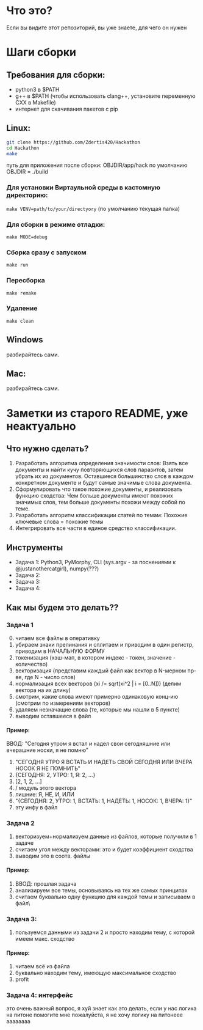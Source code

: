 # Что это? 
Если вы видите этот репозиторий, вы уже знаете, для чего он нужен
# Шаги сборки
## Требования для сборки:
* python3 в \$PATH
* g++ в $PATH (чтобы использовать clang++, установите переменную CXX в Makefile)
* интернет для скачивания пакетов с pip
## Linux:
```sh
git clone https://github.com/Zdertis420/Hackathon
cd Hackathon
make
```
путь для приложения после сборки: OBJDIR/app/hack
по умолчанию OBJDIR = ./build
### Для установки Виртаульной среды в кастомную директорию:
`make VENV=path/to/your/directyory` (по умолчанию текущая папка)
### Для сборки в режиме отладки:
`make MODE=debug`
### Сборка сразу с запуском
`make run`
### Пересборка
`make remake`
### Удаление
`make clean`
## Windows
разбирайтесь сами.
## Mac:
разбирайтесь сами.

# Заметки из старого README, уже неактуально
## Что нужно сделать?
1. Разработать алгоритма определения значимости слов:
   Взять все документы и найти кучу повторяющихся слов паразитов, затем убрать их из документов. 
   Оставшиеся большинство слов в каждом конкретном документе и будут самые значимые слова документа.
2. Сформулировать что такое похожие документы, и реализовать функцию сходства:
   Чем больше документы имеют похожих значимых слов, тем больше документы похожи между собой по теме.
3. Разработать алгоритм классификации статей по темам:
   Похожие ключевые слова = похожие темы
4. Интегрировать все части в единое средство классификации.

## Инструменты
* Задачa 1: Python3, PyMorphy, CLI (sys.argv - за поснениями к @justanothercatgirl), numpy(???)
* Задача 2: 
* Задача 3: 
* Задача 4: 
## Как мы будем это делать??
### Задача 1
0. читаем все файлы в оперативку
1. убираем знаки препинания и сплитаем и приводим в один регистр, приводим в НАЧАЛЬНУЮ ФОРМУ
2. токенизация (хэш-мап, в котором индекс - токен, значение - количество)
3. векторизация (представим каждый файл как вектор в N-мерном пр-ве, где N - число слов)
4. нормализация всех векторов (xi /= sqrt(xi^2 | i = [0..N])) (делим вектора на их длину)
5. смотрим, какие слова имеют примерно одинаковую конц-ию (смотрим по измерениям векторов)
6. удаляем незначащие слова (те, которые мы нашли в 5 пункте)
7. выводим оставшееся в файл
#### Пример: 
ВВОД: "Сегодня утром я встал и надел свои сегодняшние или вчерашние носки, я не помню"
1. "СЕГОДНЯ УТРО Я ВСТАТЬ И НАДЕТЬ СВОЙ СЕГОДНЯ ИЛИ ВЧЕРА НОСОК Я НЕ ПОМНИТЬ"
2. {СЕГОДНЯ: 2, УТРО: 1, Я: 2, ...}
3. [2, 1, 2, ...] 
4. / модуль этого вектора
5. лишние: Я, НЕ, И, ИЛИ
6. "{СЕГОДНЯ: 2, УТРО: 1, ВСТАТЬ: 1, НАДЕТЬ: 1, НОСОК: 1, ВЧЕРА: 1}"
7. эту инфу в файл
### Задача 2
1. векторизуем+нормализуем данные из файлов, которые получили в 1 задаче
2. считаем угол между векторами: это и будет коэффициент сходства
3. выводим это в соотв. файлы
#### Пример:
1. ВВОД: прошлая задача
2. анализируем все темы, основываясь на тех же самых принципах
3. считаем буквально одну функцию для каждой темы и записываем в файл\
### Задача 3:
1. пользуемся данными из задачи 2 и просто находим тему, с которой имеем макс. сходство
#### Пример:
1. читаем всё из файла
2. буквально находим тему, имеющую максимальное сходство
3. profit
### Задача 4: интерфейс
это очень важный вопрос,  я хуй знает как это делать, если у нас логика на питоне
помогите мне пожалуйста, я не хочу логику на питонеее аааааааа
